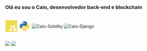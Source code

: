 ### Olá eu sou o Caio, desenvolvedor back-end e blockchain

<div style="display: inline_block"><br>
  <img align="center" alt="Caio-Js" height="40" width="40" src="https://raw.githubusercontent.com/devicons/devicon/master/icons/javascript/javascript-plain.svg">
  <img align="center" alt="Caio-Python" height="40" width="40" src="https://raw.githubusercontent.com/devicons/devicon/master/icons/python/python-original.svg">
  <img align="center" alt="Caio-Solidity" height="40" width="40" src="https://cdn.jsdelivr.net/gh/devicons/devicon/icons/solidity/solidity-original.svg" />
  <img align="center" alt="Caio-Django" height="40" width="40" src="https://cdn.jsdelivr.net/gh/devicons/devicon/icons/django/django-plain-wordmark.svg" />
 </div>
 
 ##
 
 <div> 
 
  <a href = "mailto:caiomeirelles29@gmail.com"><img src="https://img.shields.io/badge/-Gmail-%23333?style=for-the-badge&logo=gmail&logoColor=white" target="_blank"></a>
  <a href="https://www.linkedin.com/in/caio-meirelles-miranda/" target="_blank"><img src="https://img.shields.io/badge/-LinkedIn-%230077B5?style=for-the-badge&logo=linkedin&logoColor=white" target="_blank"></a> 
  
</div>

 
